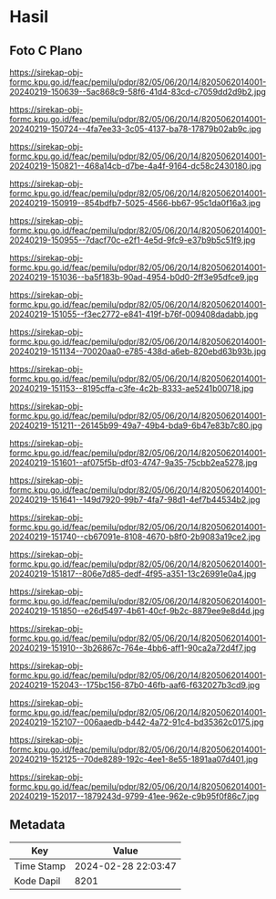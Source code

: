 # Hasil

## Foto C Plano

https://sirekap-obj-formc.kpu.go.id/feac/pemilu/pdpr/82/05/06/20/14/8205062014001-20240219-150639--5ac868c9-58f6-41d4-83cd-c7059dd2d9b2.jpg

https://sirekap-obj-formc.kpu.go.id/feac/pemilu/pdpr/82/05/06/20/14/8205062014001-20240219-150724--4fa7ee33-3c05-4137-ba78-17879b02ab9c.jpg

https://sirekap-obj-formc.kpu.go.id/feac/pemilu/pdpr/82/05/06/20/14/8205062014001-20240219-150821--468a14cb-d7be-4a4f-9164-dc58c2430180.jpg

https://sirekap-obj-formc.kpu.go.id/feac/pemilu/pdpr/82/05/06/20/14/8205062014001-20240219-150919--854bdfb7-5025-4566-bb67-95c1da0f16a3.jpg

https://sirekap-obj-formc.kpu.go.id/feac/pemilu/pdpr/82/05/06/20/14/8205062014001-20240219-150955--7dacf70c-e2f1-4e5d-9fc9-e37b9b5c51f9.jpg

https://sirekap-obj-formc.kpu.go.id/feac/pemilu/pdpr/82/05/06/20/14/8205062014001-20240219-151036--ba5f183b-90ad-4954-b0d0-2ff3e95dfce9.jpg

https://sirekap-obj-formc.kpu.go.id/feac/pemilu/pdpr/82/05/06/20/14/8205062014001-20240219-151055--f3ec2772-e841-419f-b76f-009408dadabb.jpg

https://sirekap-obj-formc.kpu.go.id/feac/pemilu/pdpr/82/05/06/20/14/8205062014001-20240219-151134--70020aa0-e785-438d-a6eb-820ebd63b93b.jpg

https://sirekap-obj-formc.kpu.go.id/feac/pemilu/pdpr/82/05/06/20/14/8205062014001-20240219-151153--8195cffa-c3fe-4c2b-8333-ae5241b00718.jpg

https://sirekap-obj-formc.kpu.go.id/feac/pemilu/pdpr/82/05/06/20/14/8205062014001-20240219-151211--26145b99-49a7-49b4-bda9-6b47e83b7c80.jpg

https://sirekap-obj-formc.kpu.go.id/feac/pemilu/pdpr/82/05/06/20/14/8205062014001-20240219-151601--af075f5b-df03-4747-9a35-75cbb2ea5278.jpg

https://sirekap-obj-formc.kpu.go.id/feac/pemilu/pdpr/82/05/06/20/14/8205062014001-20240219-151641--149d7920-99b7-4fa7-98d1-4ef7b44534b2.jpg

https://sirekap-obj-formc.kpu.go.id/feac/pemilu/pdpr/82/05/06/20/14/8205062014001-20240219-151740--cb67091e-8108-4670-b8f0-2b9083a19ce2.jpg

https://sirekap-obj-formc.kpu.go.id/feac/pemilu/pdpr/82/05/06/20/14/8205062014001-20240219-151817--806e7d85-dedf-4f95-a351-13c26991e0a4.jpg

https://sirekap-obj-formc.kpu.go.id/feac/pemilu/pdpr/82/05/06/20/14/8205062014001-20240219-151850--e26d5497-4b61-40cf-9b2c-8879ee9e8d4d.jpg

https://sirekap-obj-formc.kpu.go.id/feac/pemilu/pdpr/82/05/06/20/14/8205062014001-20240219-151910--3b26867c-764e-4bb6-aff1-90ca2a72d4f7.jpg

https://sirekap-obj-formc.kpu.go.id/feac/pemilu/pdpr/82/05/06/20/14/8205062014001-20240219-152043--175bc156-87b0-46fb-aaf6-f632027b3cd9.jpg

https://sirekap-obj-formc.kpu.go.id/feac/pemilu/pdpr/82/05/06/20/14/8205062014001-20240219-152107--006aaedb-b442-4a72-91c4-bd35362c0175.jpg

https://sirekap-obj-formc.kpu.go.id/feac/pemilu/pdpr/82/05/06/20/14/8205062014001-20240219-152125--70de8289-192c-4ee1-8e55-1891aa07d401.jpg

https://sirekap-obj-formc.kpu.go.id/feac/pemilu/pdpr/82/05/06/20/14/8205062014001-20240219-152017--1879243d-9799-41ee-962e-c9b95f0f86c7.jpg


## Metadata

| Key        | Value               |
| ---------- | ------------------- |
| Time Stamp | 2024-02-28 22:03:47 |
| Kode Dapil | 8201                |



